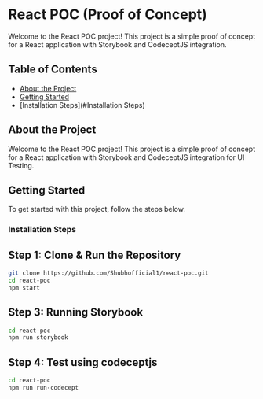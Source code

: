 # React POC (Proof of Concept)

Welcome to the React POC project! This project is a simple proof of concept for a React application with Storybook and CodeceptJS integration.

## Table of Contents

- [About the Project](#about-the-project)
- [Getting Started](#getting-started)
- [Installation Steps](#Installation Steps)

## About the Project

Welcome to the React POC project! This project is a simple proof of concept for a React application with Storybook and CodeceptJS integration for UI Testing.

## Getting Started

To get started with this project, follow the steps below.

### Installation Steps

## Step 1: Clone & Run the Repository

```bash
git clone https://github.com/Shubhofficial1/react-poc.git
cd react-poc
npm start
```

## Step 3: Running Storybook

```bash
cd react-poc
npm run storybook
```

## Step 4: Test using codeceptjs

```bash
cd react-poc
npm run run-codecept
```
